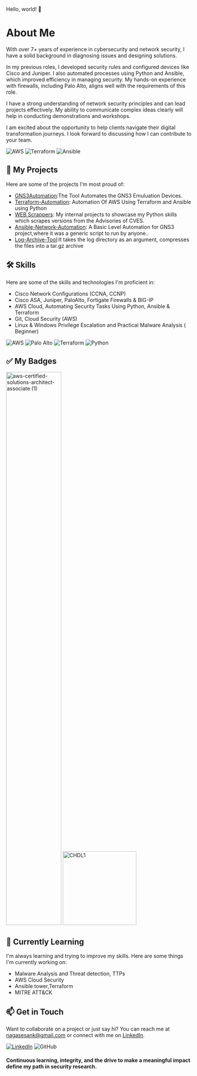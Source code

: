 Hello, world! 👋        
                                                
# About Me
With over 7+ years of experience in cybersecurity and network security, I have a solid background in diagnosing issues and designing solutions.

In my previous roles, I developed security rules and configured devices like Cisco and Juniper. I also automated processes using Python and Ansible, which improved efficiency in managing security. My hands-on experience with firewalls, including Palo Alto, aligns well with the requirements of this role.

I have a strong understanding of network security principles and can lead projects effectively. My ability to communicate complex ideas clearly will help in conducting demonstrations and workshops.

I am excited about the opportunity to help clients navigate their digital transformation journeys. I look forward to discussing how I can contribute to your team.

![AWS](https://img.shields.io/badge/AWS-Security-orange?logo=amazonaws&logoColor=white)
![Terraform](https://img.shields.io/badge/Terraform-IaC-844FBA?logo=terraform&logoColor=white)
![Ansible](https://img.shields.io/badge/Ansible-Automation-EE0000?logo=ansible&logoColor=white)
## 🚀 My Projects

Here are some of the projects I'm most proud of:

- [GNS3Automation](https://github.com/nagasesank/GNS3-Automate):The Tool Automates the GNS3 Emuluation Devices.
- [Terraform-Automation](https://github.com/nagasesank/Terraform-Automation): Automation Of AWS Using Terraform and Ansible using Python
- [WEB Scrappers](https://github.com/nagasesank/WebScrapers): My internal projects to showcase my Python skills which scrapes versions from the Advisories of CVES.
- [Ansible-Network-Automation](https://github.com/nagasesank/Ansible-Network-Automation): A Basic Level Automation for GNS3 project,where it was a generic script to run by anyone..
- [Log-Archive-Tool](https://github.com/nagasesank/Log-Archive-Tool):It takes the log directory as an argument, compresses the files into a tar.gz archive
  
## 🛠️ Skills

Here are some of the skills and technologies I'm proficient in:

- Cisco Network Configurations (CCNA, CCNP) 
- Cisco ASA, Juniper, PaloAlto, Fortigate Firewalls & BIG-IP  
- AWS Cloud, Automating Security Tasks Using Python, Ansible & Terraform
- Git, Cloud Security (AWS)
- Linux & Windows Privilege Escalation and Practical Malware Analysis ( Beginner)
  
![AWS](https://img.shields.io/badge/AWS-Security-orange?logo=amazonaws&logoColor=white)  ![Palo Alto](https://img.shields.io/badge/Palo%20Alto-Firewalls-0072C6?logo=paloaltonetworks&logoColor=white)  ![Terraform](https://img.shields.io/badge/Terraform-IaC-844FBA?logo=terraform&logoColor=white)  ![Python](https://img.shields.io/badge/Python-Scripting-3776AB?logo=python&logoColor=white) 

## ✅ My Badges

<img width="150" height="1500" alt="aws-certified-solutions-architect-associate (1)" src="https://github.com/user-attachments/assets/e75dc651-bbef-436e-b273-38fc6f5cc6a3" />
<img width="200" height="200" alt="CHDL1" src="https://github.com/user-attachments/assets/72bdf122-7949-48ac-8408-16b1be653d28" />

## 🌱 Currently Learning

I'm always learning and trying to improve my skills. Here are some things I'm currently working on:

- Malware Analysis and Threat detection, TTPs
- AWS Cloud Security
- Ansible tower,Terraform
- MITRE ATT&CK

## 📫 Get in Touch

Want to collaborate on a project or just say hi? You can reach me at nagasesank@gmail.com or connect with me on [LinkedIn](https://www.linkedin.com/in/suryasesank/).

[![LinkedIn](https://img.shields.io/badge/LinkedIn-Connect-blue?style=flat&logo=linkedin)](https://www.linkedin.com/in/suryasesank/)
![GitHub](https://img.shields.io/badge/GitHub-181717?logo=github)

#### Continuous learning, integrity, and the drive to make a meaningful impact define my path in security research.

